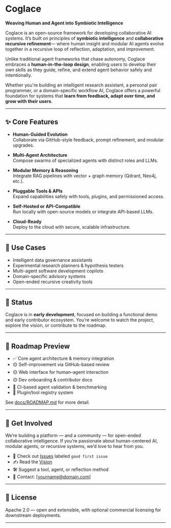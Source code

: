 # Coglace

**Weaving Human and Agent into Symbiotic Intelligence**

Coglace is an open-source framework for developing collaborative AI systems. It’s built on principles of **symbiotic intelligence** and **collaborative recursive refinement**— where human insight and modular AI agents evolve together in a recursive loop of reflection, adaptation, and improvement.

Unlike traditional agent frameworks that chase autonomy, Coglace embraces a **human-in-the-loop design**, enabling users to develop their own skills as they guide, refine, and extend agent behavior safely and intentionally.

Whether you're building an intelligent research assistant, a personal pair programmer, or a domain-specific workflow AI, Coglace offers a powerful foundation for systems that **learn from feedback, adapt over time, and grow with their users**.

---

## ✨ Core Features

- **Human-Guided Evolution**  
  Collaborate via GitHub-style feedback, prompt refinement, and modular upgrades.

- **Multi-Agent Architecture**  
  Compose swarms of specialized agents with distinct roles and LLMs.

- **Modular Memory & Reasoning**  
  Integrate RAG pipelines with vector + graph memory (Qdrant, Neo4j, etc.).

- **Pluggable Tools & APIs**  
  Expand capabilities safely with tools, plugins, and permissioned access.

- **Self-Hosted or API-Compatible**  
  Run locally with open-source models or integrate API-based LLMs.

- **Cloud-Ready**  
  Deploy to the cloud with secure, scalable infrastructure.

---

## 🚀 Use Cases

- Intelligent data governance assistants  
- Experimental research planners & hypothesis testers  
- Multi-agent software development copilots  
- Domain-specific advisory systems  
- Open-ended recursive creativity tools

---

## 🔧 Status

Coglace is in **early development**, focused on building a functional demo and early contributor ecosystem. You’re welcome to watch the project, explore the vision, or contribute to the roadmap.

---

## 📌 Roadmap Preview

- ✅ Core agent architecture & memory integration  
- 🟡 Self-improvement via GitHub-based review  
- 🟡 Web interface for human–agent interaction  
- 🟡 Dev onboarding & contributor docs  
- 🔲 CI-based agent validation & benchmarking  
- 🔲 Plugin/tool registry system

See [docs/ROADMAP.md](./docs/ROADMAP.md) for more detail.

---

## 💬 Get Involved

We’re building a platform — and a community — for open-ended collaborative intelligence. If you’re passionate about human-centered AI, modular agents, or recursive systems, we’d love to hear from you.

- 🧵 Check out [Issues](https://github.com/yourorg/coglace/issues) labeled `good first issue`  
- ✍️ Read the [Vision](./docs/vision.md)  
- 🛠️ Suggest a tool, agent, or reflection method  
- 📧 Contact: [yourname@domain.com]

---

## 📄 License

Apache 2.0 — open and extensible, with optional commercial licensing for downstream deployments.

---
